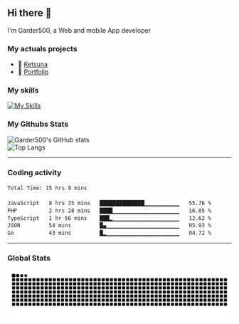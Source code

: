 ## Hi there 👋

I'm Garder500, a Web and mobile App developer

### My actuals projects 
- 🔭 [Ketsuna](https://ketsuna.com)
- 🌱 [Portfolio](https://jeremysoler.com)

### My skills

[![My Skills](https://skillicons.dev/icons?i=js,ts,html,bots,css,dotnet,rust,go,firebase,php,nodejs,nextjs,mysql,postgres,prisma,mongodb,vue,react,nuxtjs&perline=5)](https://skillicons.dev)

### My Githubs Stats

<!--- ![Garder 500 stats](https://github-readme-stats.vercel.app/api?username=garder500&show_icons=true&theme=Gradient) -->
![Garder500's GitHub stats](https://github-readme-stats.vercel.app/api?username=garder500&show_icons=true&theme=material-palenight&include_all_commits=true&custom_title=My%20Github%20Stats)
<br/>
![Top Langs](https://github-readme-stats.vercel.app/api/top-langs/?username=garder500&theme=material-palenight&layout=compact)

---
### Coding activity

<!--START_SECTION:waka-->

```txt
Total Time: 15 hrs 9 mins

JavaScript   8 hrs 35 mins   ██████████████▁▁▁▁▁▁▁▁▁▁▁   55.76 %
PHP          2 hrs 28 mins   ████▁▁▁▁▁▁▁▁▁▁▁▁▁▁▁▁▁▁▁▁▁   16.05 %
TypeScript   1 hr 56 mins    ███▂▁▁▁▁▁▁▁▁▁▁▁▁▁▁▁▁▁▁▁▁▁   12.62 %
JSON         54 mins         █▄▁▁▁▁▁▁▁▁▁▁▁▁▁▁▁▁▁▁▁▁▁▁▁   05.93 %
Go           43 mins         █▂▁▁▁▁▁▁▁▁▁▁▁▁▁▁▁▁▁▁▁▁▁▁▁   04.72 %
```

<!--END_SECTION:waka-->

---

### Global Stats 

![Snake.svg](https://github.com/garder500/garder500/blob/output/github-contribution-grid-snake.svg)

